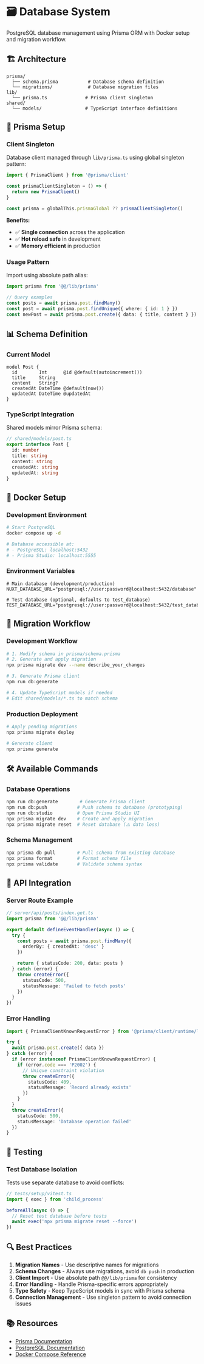 # 🗃️ Database System

PostgreSQL database management using Prisma ORM with Docker setup and migration workflow.

## 🏗️ Architecture

```
prisma/
  ├── schema.prisma           # Database schema definition
  └── migrations/             # Database migration files
lib/
  └── prisma.ts              # Prisma client singleton
shared/
  └── models/                # TypeScript interface definitions
```

## 🔧 Prisma Setup

### Client Singleton

Database client managed through `lib/prisma.ts` using global singleton pattern:

```typescript
import { PrismaClient } from '@prisma/client'

const prismaClientSingleton = () => {
  return new PrismaClient()
}

const prisma = globalThis.prismaGlobal ?? prismaClientSingleton()
```

**Benefits:**

- ✅ **Single connection** across the application
- ✅ **Hot reload safe** in development
- ✅ **Memory efficient** in production

### Usage Pattern

Import using absolute path alias:

```typescript
import prisma from '@@/lib/prisma'

// Query examples
const posts = await prisma.post.findMany()
const post = await prisma.post.findUnique({ where: { id: 1 } })
const newPost = await prisma.post.create({ data: { title, content } })
```

## 📊 Schema Definition

### Current Model

```prisma
model Post {
  id        Int      @id @default(autoincrement())
  title     String
  content   String?
  createdAt DateTime @default(now())
  updatedAt DateTime @updatedAt
}
```

### TypeScript Integration

Shared models mirror Prisma schema:

```typescript
// shared/models/post.ts
export interface Post {
  id: number
  title: string
  content: string
  createdAt: string
  updatedAt: string
}
```

## 🐳 Docker Setup

### Development Environment

```bash
# Start PostgreSQL
docker compose up -d

# Database accessible at:
# - PostgreSQL: localhost:5432
# - Prisma Studio: localhost:5555
```

### Environment Variables

```env
# Main database (development/production)
NUXT_DATABASE_URL="postgresql://user:password@localhost:5432/database"

# Test database (optional, defaults to test_database)
TEST_DATABASE_URL="postgresql://user:password@localhost:5432/test_database"
```

## 🔄 Migration Workflow

### Development Workflow

```bash
# 1. Modify schema in prisma/schema.prisma
# 2. Generate and apply migration
npx prisma migrate dev --name describe_your_changes

# 3. Generate Prisma client
npm run db:generate

# 4. Update TypeScript models if needed
# Edit shared/models/*.ts to match schema
```

### Production Deployment

```bash
# Apply pending migrations
npx prisma migrate deploy

# Generate client
npx prisma generate
```

## 🛠️ Available Commands

### Database Operations

```bash
npm run db:generate        # Generate Prisma client
npm run db:push           # Push schema to database (prototyping)
npm run db:studio         # Open Prisma Studio UI
npx prisma migrate dev    # Create and apply migration
npx prisma migrate reset  # Reset database (⚠️ data loss)
```

### Schema Management

```bash
npx prisma db pull        # Pull schema from existing database
npx prisma format         # Format schema file
npx prisma validate       # Validate schema syntax
```

## 🚀 API Integration

### Server Route Example

```typescript
// server/api/posts/index.get.ts
import prisma from '@@/lib/prisma'

export default defineEventHandler(async () => {
  try {
    const posts = await prisma.post.findMany({
      orderBy: { createdAt: 'desc' }
    })

    return { statusCode: 200, data: posts }
  } catch (error) {
    throw createError({
      statusCode: 500,
      statusMessage: 'Failed to fetch posts'
    })
  }
})
```

### Error Handling

```typescript
import { PrismaClientKnownRequestError } from '@prisma/client/runtime/library'

try {
  await prisma.post.create({ data })
} catch (error) {
  if (error instanceof PrismaClientKnownRequestError) {
    if (error.code === 'P2002') {
      // Unique constraint violation
      throw createError({
        statusCode: 409,
        statusMessage: 'Record already exists'
      })
    }
  }
  throw createError({
    statusCode: 500,
    statusMessage: 'Database operation failed'
  })
}
```

## 🧪 Testing

### Test Database Isolation

Tests use separate database to avoid conflicts:

```typescript
// tests/setup/vitest.ts
import { exec } from 'child_process'

beforeAll(async () => {
  // Reset test database before tests
  await exec('npx prisma migrate reset --force')
})
```

## 🔍 Best Practices

1. **Migration Names** - Use descriptive names for migrations
2. **Schema Changes** - Always use migrations, avoid `db push` in production
3. **Client Import** - Use absolute path `@@/lib/prisma` for consistency
4. **Error Handling** - Handle Prisma-specific errors appropriately
5. **Type Safety** - Keep TypeScript models in sync with Prisma schema
6. **Connection Management** - Use singleton pattern to avoid connection issues

## 📚 Resources

- [Prisma Documentation](https://www.prisma.io/docs)
- [PostgreSQL Documentation](https://www.postgresql.org/docs/)
- [Docker Compose Reference](https://docs.docker.com/compose/)
